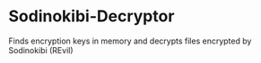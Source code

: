 # Sodinokibi-Decryptor
Finds encryption keys in memory and decrypts files encrypted by Sodinokibi (REvil)
